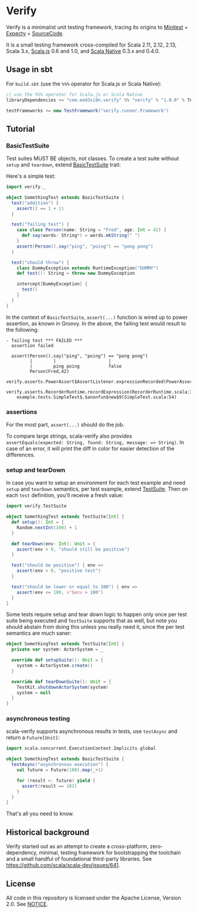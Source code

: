 Verify
======

Verify is a minimalist unit testing framework, tracing its origins to [Minitest](https://github.com/monix/minitest) + [Expecty](https://github.com/eed3si9n/expecty) + [SourceCode](https://github.com/lihaoyi/sourcecode).

It is a small testing framework cross-compiled for Scala 2.11, 2.12, 2.13, Scala 3.x, [Scala.js](http://www.scala-js.org/) 0.6 and 1.0, and
[Scala Native](https://www.scala-native.org/) 0.3.x and 0.4.0.

## Usage in sbt

For `build.sbt` (use the `%%%` operator for Scala.js or Scala Native):

```scala
// use the %%% operator for Scala.js or Scala Native
libraryDependencies += "com.eed3si9n.verify" %% "verify" % "1.0.0" % Test

testFrameworks += new TestFramework("verify.runner.Framework")
```

## Tutorial

### BasicTestSuite

Test suites MUST BE objects, not classes. To create a test suite without `setup` and `teardown`,
extend [BasicTestSuite](shared/src/main/scala/verify/BasicTestSuite.scala) trait:

Here's a simple test:

```scala
import verify._

object SomethingTest extends BasicTestSuite {
  test("addition") {
    assert(2 == 1 + 1)
  }

  test("failing test") {
    case class Person(name: String = "Fred", age: Int = 42) {
      def say(words: String*) = words.mkString(" ")
    }
    assert(Person().say("ping", "poing") == "pong pong")
  }

  test("should throw") {
    class DummyException extends RuntimeException("DUMMY")
    def test(): String = throw new DummyException

    intercept[DummyException] {
      test()
    }
  }
}
```

In the context of `BasicTestSuite`, `assert(...)` function is wired up to power assertion,
as known in Groovy. In the above, the failing test would result to the following:

```
- failing test *** FAILED ***
  assertion failed

  assert(Person().say("ping", "poing") == "pong pong")
         |        |                    |
         |        ping poing           false
         Person(Fred,42)
    verify.asserts.PowerAssert$AssertListener.expressionRecorded(PowerAssert.scala:38)
    verify.asserts.RecorderRuntime.recordExpression(RecorderRuntime.scala:39)
    example.tests.SimpleTest$.$anonfun$new$9(SimpleTest.scala:54)
```

### assertions

For the most part, `assert(...)` should do the job.

To compare large strings, scala-verify also provides `assertEquals(expected: String, found: String, message: => String)`.
In case of an error, it will print the diff in color for easier detection of the differences.

### setup and tearDown

In case you want to setup an environment for each test example and need `setup` and
`tearDown` semantics, per test example, extend [TestSuite](shared/src/main/scala/verify/TestSuite.scala).
Then on each `test` definition, you'll receive a fresh value:

```scala
import verify.TestSuite

object SomethingTest extends TestSuite[Int] {
  def setup(): Int = {
    Random.nextInt(100) + 1
  }

  def tearDown(env: Int): Unit = {
    assert(env > 0, "should still be positive")
  }

  test("should be positive") { env =>
    assert(env > 0, "positive test")
  }

  test("should be lower or equal to 100") { env =>
    assert(env <= 100, s"$env > 100")
  }
}
```

Some tests require setup and tear down logic to happen only once per test suite
being executed and `TestSuite` supports that as well, but note you should abstain
from doing this unless you really need it, since the per test semantics are much
saner:

```scala
object SomethingTest extends TestSuite[Int] {
  private var system: ActorSystem = _

  override def setupSuite(): Unit = {
    system = ActorSystem.create()
  }

  override def tearDownSuite(): Unit = {
    TestKit.shutdownActorSystem(system)
    system = null
  }
}
```

### asynchronous testing

scala-verify supports asynchronous results in tests, use `testAsync` and
return a `Future[Unit]`:

```scala
import scala.concurrent.ExecutionContext.Implicits.global

object SomethingTest extends BasicTestSuite {
  testAsync("asynchronous execution") {
    val future = Future(100).map(_+1)

    for (result <- future) yield {
      assert(result == 101)
    }
  }
}
```

That's all you need to know.

## Historical background

Verify started out as an attempt to create a cross-platform, zero-dependency, minimal, testing framework for bootstrapping the toolchain and a small handful of foundational third-party libraries.
See https://github.com/scala/scala-dev/issues/641.

## License

All code in this repository is licensed under the Apache License, Version 2.0.
See [NOTICE](./NOTICE).
